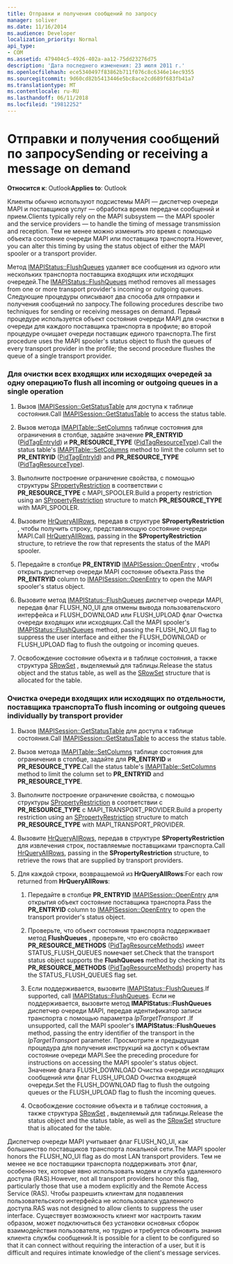 ```yaml
---
title: Отправки и получения сообщений по запросу
manager: soliver
ms.date: 11/16/2014
ms.audience: Developer
localization_priority: Normal
api_type:
- COM
ms.assetid: 479404c5-4926-402a-aa12-75dd23276d75
description: 'Дата последнего изменения: 23 июля 2011 г.'
ms.openlocfilehash: ece5340497f83862b711f076c8c6346e14ec9355
ms.sourcegitcommit: 9d60cd82b5413446e5bc8ace2cd689f683fb41a7
ms.translationtype: MT
ms.contentlocale: ru-RU
ms.lasthandoff: 06/11/2018
ms.locfileid: "19812252"
---
```

# <a name="sending-or-receiving-a-message-on-demand"></a><span data-ttu-id="ad548-103">Отправки и получения сообщений по запросу</span><span class="sxs-lookup"><span data-stu-id="ad548-103">Sending or receiving a message on demand</span></span>
  
<span data-ttu-id="ad548-104">**Относится к**: Outlook</span><span class="sxs-lookup"><span data-stu-id="ad548-104">**Applies to**: Outlook</span></span> 
  
<span data-ttu-id="ad548-105">Клиенты обычно используют подсистемы MAPI — диспетчер очереди MAPI и поставщиков услуг — обработка время передачи сообщений и прием.</span><span class="sxs-lookup"><span data-stu-id="ad548-105">Clients typically rely on the MAPI subsystem — the MAPI spooler and the service providers — to handle the timing of message transmission and reception.</span></span> <span data-ttu-id="ad548-106">Тем не менее можно изменить это время с помощью объекта состояние очереди MAPI или поставщика транспорта.</span><span class="sxs-lookup"><span data-stu-id="ad548-106">However, you can alter this timing by using the status object of either the MAPI spooler or a transport provider.</span></span>
  
<span data-ttu-id="ad548-107">Метод [IMAPIStatus::FlushQueues](imapistatus-flushqueues.md) удаляет все сообщения из одного или нескольких транспорта поставщика входящих или исходящих очередей.</span><span class="sxs-lookup"><span data-stu-id="ad548-107">The [IMAPIStatus::FlushQueues](imapistatus-flushqueues.md) method removes all messages from one or more transport provider's incoming or outgoing queues.</span></span> <span data-ttu-id="ad548-108">Следующие процедуры описывают два способа для отправки и получения сообщений по запросу.</span><span class="sxs-lookup"><span data-stu-id="ad548-108">The following procedures describe two techniques for sending or receiving messages on demand.</span></span> <span data-ttu-id="ad548-109">Первый процедуре используется объект состояния очереди MAPI для очистки в очереди для каждого поставщика транспорта в профиле; во второй процедуре очищает очереди поставщик единого транспорта.</span><span class="sxs-lookup"><span data-stu-id="ad548-109">The first procedure uses the MAPI spooler's status object to flush the queues of every transport provider in the profile; the second procedure flushes the queue of a single transport provider.</span></span> 
  
### <a name="to-flush-all-incoming-or-outgoing-queues-in-a-single-operation"></a><span data-ttu-id="ad548-110">Для очистки всех входящих или исходящих очередей за одну операцию</span><span class="sxs-lookup"><span data-stu-id="ad548-110">To flush all incoming or outgoing queues in a single operation</span></span>
  
1. <span data-ttu-id="ad548-111">Вызов [IMAPISession::GetStatusTable](imapisession-getstatustable.md) для доступа к таблице состояния.</span><span class="sxs-lookup"><span data-stu-id="ad548-111">Call [IMAPISession::GetStatusTable](imapisession-getstatustable.md) to access the status table.</span></span> 
    
2. <span data-ttu-id="ad548-112">Вызов метода [IMAPITable::SetColumns](imapitable-setcolumns.md) таблице состояния для ограничения в столбце, задайте значение **PR_ENTRYID** ([PidTagEntryId](pidtagentryid-canonical-property.md)) и **PR_RESOURCE_TYPE** ([PidTagResourceType](pidtagresourcetype-canonical-property.md)).</span><span class="sxs-lookup"><span data-stu-id="ad548-112">Call the status table's [IMAPITable::SetColumns](imapitable-setcolumns.md) method to limit the column set to **PR_ENTRYID** ([PidTagEntryId](pidtagentryid-canonical-property.md)) and **PR_RESOURCE_TYPE** ([PidTagResourceType](pidtagresourcetype-canonical-property.md)).</span></span>
    
3. <span data-ttu-id="ad548-113">Выполните построение ограничение свойства, с помощью структуры [SPropertyRestriction](spropertyrestriction.md) в соответствии с **PR_RESOURCE_TYPE** с MAPI_SPOOLER.</span><span class="sxs-lookup"><span data-stu-id="ad548-113">Build a property restriction using an [SPropertyRestriction](spropertyrestriction.md) structure to match **PR_RESOURCE_TYPE** with MAPI_SPOOLER.</span></span> 
    
4. <span data-ttu-id="ad548-114">Вызовите [HrQueryAllRows](hrqueryallrows.md), передав в структуре **SPropertyRestriction** , чтобы получить строку, представляющую состояние очереди MAPI.</span><span class="sxs-lookup"><span data-stu-id="ad548-114">Call [HrQueryAllRows](hrqueryallrows.md), passing in the **SPropertyRestriction** structure, to retrieve the row that represents the status of the MAPI spooler.</span></span> 
    
5. <span data-ttu-id="ad548-115">Передайте в столбце **PR_ENTRYID** [IMAPISession::OpenEntry](imapisession-openentry.md) , чтобы открыть диспетчер очереди MAPI состояние объекта.</span><span class="sxs-lookup"><span data-stu-id="ad548-115">Pass the **PR_ENTRYID** column to [IMAPISession::OpenEntry](imapisession-openentry.md) to open the MAPI spooler's status object.</span></span> 
    
6. <span data-ttu-id="ad548-116">Вызовите метод [IMAPIStatus::FlushQueues](imapistatus-flushqueues.md) диспетчер очереди MAPI, передав флаг FLUSH_NO_UI для отмены вывода пользовательского интерфейса и FLUSH_DOWNLOAD или FLUSH_UPLOAD флаг Очистка очереди входящих или исходящих.</span><span class="sxs-lookup"><span data-stu-id="ad548-116">Call the MAPI spooler's [IMAPIStatus::FlushQueues](imapistatus-flushqueues.md) method, passing the FLUSH_NO_UI flag to suppress the user interface and either the FLUSH_DOWNLOAD or FLUSH_UPLOAD flag to flush the outgoing or incoming queues.</span></span> 
    
7. <span data-ttu-id="ad548-117">Освобождение состояние объекта и в таблице состояния, а также структура [SRowSet](srowset.md) , выделяемый для таблицы.</span><span class="sxs-lookup"><span data-stu-id="ad548-117">Release the status object and the status table, as well as the [SRowSet](srowset.md) structure that is allocated for the table.</span></span> 
    
### <a name="to-flush-incoming-or-outgoing-queues-individually-by-transport-provider"></a><span data-ttu-id="ad548-118">Очистка очереди входящих или исходящих по отдельности, поставщика транспорта</span><span class="sxs-lookup"><span data-stu-id="ad548-118">To flush incoming or outgoing queues individually by transport provider</span></span>
  
1. <span data-ttu-id="ad548-119">Вызов [IMAPISession::GetStatusTable](imapisession-getstatustable.md) для доступа к таблице состояния.</span><span class="sxs-lookup"><span data-stu-id="ad548-119">Call [IMAPISession::GetStatusTable](imapisession-getstatustable.md) to access the status table.</span></span> 
    
2. <span data-ttu-id="ad548-120">Вызов метода [IMAPITable::SetColumns](imapitable-setcolumns.md) таблице состояния для ограничения в столбце, задайте для **PR_ENTRYID** и **PR_RESOURCE_TYPE**.</span><span class="sxs-lookup"><span data-stu-id="ad548-120">Call the status table's [IMAPITable::SetColumns](imapitable-setcolumns.md) method to limit the column set to **PR_ENTRYID** and **PR_RESOURCE_TYPE**.</span></span>
    
3. <span data-ttu-id="ad548-121">Выполните построение ограничение свойства, с помощью структуры [SPropertyRestriction](spropertyrestriction.md) в соответствии с **PR_RESOURCE_TYPE** с MAPI_TRANSPORT_PROVIDER.</span><span class="sxs-lookup"><span data-stu-id="ad548-121">Build a property restriction using an [SPropertyRestriction](spropertyrestriction.md) structure to match **PR_RESOURCE_TYPE** with MAPI_TRANSPORT_PROVIDER.</span></span> 
    
4. <span data-ttu-id="ad548-122">Вызовите [HrQueryAllRows](hrqueryallrows.md), передав в структуре **SPropertyRestriction** для извлечения строк, поставляемые поставщиками транспорта.</span><span class="sxs-lookup"><span data-stu-id="ad548-122">Call [HrQueryAllRows](hrqueryallrows.md), passing in the **SPropertyRestriction** structure, to retrieve the rows that are supplied by transport providers.</span></span> 
    
5. <span data-ttu-id="ad548-123">Для каждой строки, возвращаемой из **HrQueryAllRows**:</span><span class="sxs-lookup"><span data-stu-id="ad548-123">For each row returned from **HrQueryAllRows**:</span></span>
    
    1. <span data-ttu-id="ad548-124">Передайте в столбце **PR_ENTRYID** [IMAPISession::OpenEntry](imapisession-openentry.md) для открытия объект состояние поставщика транспорта.</span><span class="sxs-lookup"><span data-stu-id="ad548-124">Pass the **PR_ENTRYID** column to [IMAPISession::OpenEntry](imapisession-openentry.md) to open the transport provider's status object.</span></span> 
        
    2. <span data-ttu-id="ad548-125">Проверьте, что объект состояния транспорта поддерживает метод **FlushQueues** , проверьте, что его свойство **PR_RESOURCE_METHODS** ([PidTagResourceMethods](pidtagresourcemethods-canonical-property.md)) имеет STATUS_FLUSH_QUEUES помечает set.</span><span class="sxs-lookup"><span data-stu-id="ad548-125">Check that the transport status object supports the **FlushQueues** method by checking that its **PR_RESOURCE_METHODS** ([PidTagResourceMethods](pidtagresourcemethods-canonical-property.md)) property has the STATUS_FLUSH_QUEUES flag set.</span></span> 
        
    3. <span data-ttu-id="ad548-126">Если поддерживается, вызовите [IMAPIStatus::FlushQueues](imapistatus-flushqueues.md).</span><span class="sxs-lookup"><span data-stu-id="ad548-126">If supported, call [IMAPIStatus::FlushQueues](imapistatus-flushqueues.md).</span></span> <span data-ttu-id="ad548-127">Если не поддерживается, вызовите метод **IMAPIStatus::FlushQueues** диспетчер очереди MAPI, передав идентификатор записи транспорта с помощью параметра _lpTargetTransport_ .</span><span class="sxs-lookup"><span data-stu-id="ad548-127">If unsupported, call the MAPI spooler's **IMAPIStatus::FlushQueues** method, passing the entry identifier of the transport in the  _lpTargetTransport_ parameter.</span></span> <span data-ttu-id="ad548-128">Просмотрите и предыдущая процедура для получения инструкций на доступ к объектам состояние очереди MAPI.</span><span class="sxs-lookup"><span data-stu-id="ad548-128">See the preceding procedure for instructions on accessing the MAPI spooler's status object.</span></span> <span data-ttu-id="ad548-129">Значение флага FLUSH_DOWNLOAD Очистка очереди исходящих сообщений или флаг FLUSH_UPLOAD Очистка входящей очереди.</span><span class="sxs-lookup"><span data-stu-id="ad548-129">Set the FLUSH_DOWNLOAD flag to flush the outgoing queues or the FLUSH_UPLOAD flag to flush the incoming queues.</span></span> 
        
    4. <span data-ttu-id="ad548-130">Освобождение состояние объекта и в таблице состояния, а также структура [SRowSet](srowset.md) , выделяемый для таблицы.</span><span class="sxs-lookup"><span data-stu-id="ad548-130">Release the status object and the status table, as well as the [SRowSet](srowset.md) structure that is allocated for the table.</span></span> 
    
<span data-ttu-id="ad548-131">Диспетчер очереди MAPI учитывает флаг FLUSH_NO_UI, как большинство поставщиков транспорта локальной сети.</span><span class="sxs-lookup"><span data-stu-id="ad548-131">The MAPI spooler honors the FLUSH_NO_UI flag as do most LAN transport providers.</span></span> <span data-ttu-id="ad548-132">Тем не менее не все поставщики транспорта поддерживать этот флаг, особенно тех, которые явно использовать модем и служба удаленного доступа (RAS).</span><span class="sxs-lookup"><span data-stu-id="ad548-132">However, not all transport providers honor this flag, particularly those that use a modem explicitly and the Remote Access Service (RAS).</span></span> <span data-ttu-id="ad548-133">Чтобы разрешить клиентам для подавления пользовательского интерфейса не использовался удаленного доступа.</span><span class="sxs-lookup"><span data-stu-id="ad548-133">RAS was not designed to allow clients to suppress the user interface.</span></span> <span data-ttu-id="ad548-134">Существует возможность клиент мог настроить таким образом, может подключиться без установки основных сборок взаимодействия пользователя, но трудно и требуется обновить знания клиента службы сообщений.</span><span class="sxs-lookup"><span data-stu-id="ad548-134">It is possible for a client to be configured so that it can connect without requiring the interaction of a user, but it is difficult and requires intimate knowledge of the client's message services.</span></span>
  

